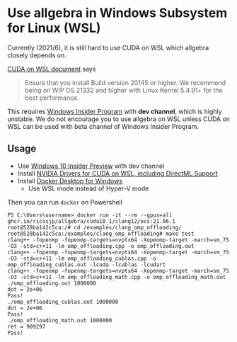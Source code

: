 Use allgebra in Windows Subsystem for Linux (WSL)
=================================================

Currently (2021/6), it is still hard to use CUDA on WSL which allgebra closely depends on.

[CUDA on WSL document](https://docs.nvidia.com/cuda/wsl-user-guide/index.html) says
> Ensure that you install Build version 20145 or higher. We recommend being on WIP OS 21332 and higher with Linux Kernel 5.4.91+ for the best performance.

This requires [Windows Insider Program][WIP] with **dev channel**, which is highly unstable.
We do not encourage you to use allgebra on WSL unless CUDA on WSL can be used with beta channel of Windows Insider Program.

[WIP]: https://insider.windows.com/en-us/getting-started

Usage
------

- Use [Windows 10 Insider Preview][WIP] with dev channel
- Install [NVIDIA Drivers for CUDA on WSL, including DirectML Support](https://developer.nvidia.com/cuda/wsl/download)
- Install [Docker Desktop for Windows](https://hub.docker.com/editions/community/docker-ce-desktop-windows)
  - Use WSL mode instead of Hyper-V mode

Then you can run `docker` on Powershell

```
PS C:\Users\username> docker run -it --rm --gpus=all ghcr.io/ricosjp/allgebra/cuda10_1/clang12/oss:21.06.1
root@528ba142c5ca:/# cd /examples/clang_omp_offloading/
root@528ba142c5ca:/examples/clang_omp_offloading# make test
clang++ -fopenmp -fopenmp-targets=nvptx64 -Xopenmp-target -march=sm_75 -O3 -std=c++11 -lm omp_offloading.cpp -o omp_offloading.out
clang++ -fopenmp -fopenmp-targets=nvptx64 -Xopenmp-target -march=sm_75 -O3 -std=c++11 -lm omp_offloading_cublas.cpp -o omp_offloading_cublas.out -lcuda -lcublas -lcudart
clang++ -fopenmp -fopenmp-targets=nvptx64 -Xopenmp-target -march=sm_75 -O3 -std=c++11 -lm omp_offloading_math.cpp -o omp_offloading_math.out
./omp_offloading.out 1000000
dot = 2e+06
Pass!
./omp_offloading_cublas.out 1000000
dot = 2e+06
Pass!
./omp_offloading_math.out 1000000
ret = 909297
Pass!
```